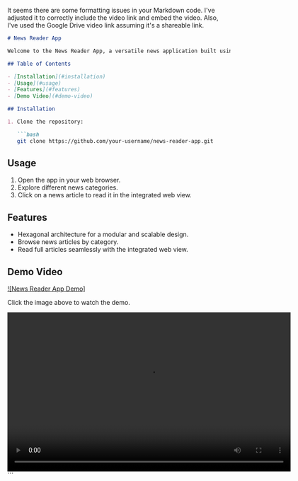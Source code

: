 It seems there are some formatting issues in your Markdown code. I've adjusted it to correctly include the video link and embed the video. Also, I've used the Google Drive video link assuming it's a shareable link.

```markdown
# News Reader App

Welcome to the News Reader App, a versatile news application built using the hexagonal architecture. This app allows you to read news articles conveniently via a web view. Check out the demo video for a quick overview.

## Table of Contents

- [Installation](#installation)
- [Usage](#usage)
- [Features](#features)
- [Demo Video](#demo-video)

## Installation

1. Clone the repository:

   ```bash
   git clone https://github.com/your-username/news-reader-app.git
   ```

## Usage

1. Open the app in your web browser.
2. Explore different news categories.
3. Click on a news article to read it in the integrated web view.

## Features

- Hexagonal architecture for a modular and scalable design.
- Browse news articles by category.
- Read full articles seamlessly with the integrated web view.

## Demo Video

[![News Reader App Demo]](https://drive.google.com/file/d/1A7yPzsXj8lL-hKVtvGypvV6jjUB574EV/view?usp=sharing)

Click the image above to watch the demo.

<video width="640" height="360" controls>
  <source src="https://drive.google.com/uc?export=download&id=1A7yPzsXj8lL-hKVtvGypvV6jjUB574EV" type="video/mp4">
  Your browser does not support the video tag.
</video>
```
